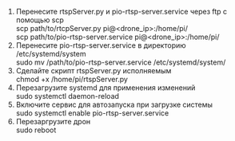 1) Перенесите rtspServer.py и pio-rtsp-server.service через ftp с помощью scp \
  scp path/to/rtcpServer.py pi@<drone_ip>:/home/pi/ \
  scp path/to/pio-rtsp-server.service pi@<drone_ip>:/home/pi/
3) Перенесите pio-rtsp-server.service в директорию /etc/systemd/system \
   sudo mv /path/to/pio-rtsp-server.service /etc/systemd/system/
4) Сделайте скрипт rtspServer.py исполняемым \
   chmod +x /home/pi/rtspServer.py
5) Перезагрузите systemd для применения изменений \
  sudo systemctl daemon-reload
6) Включите сервис для автозапуска при загрузке системы \
   sudo systemctl enable pio-rtsp-server.service
7) Перезаргрузите дрон \
  sudo reboot
